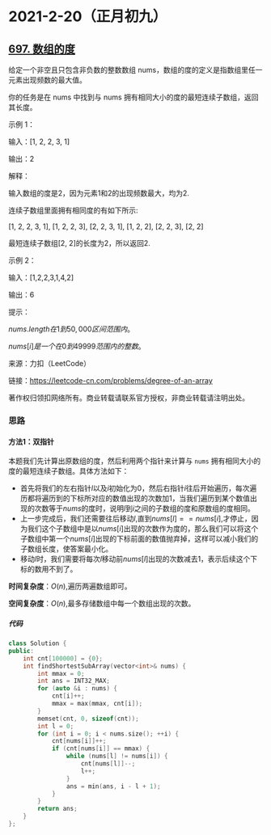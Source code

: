 # 2021-2-20（正月初九）

## [697. 数组的度](https://leetcode-cn.com/problems/degree-of-an-array/)

给定一个非空且只包含非负数的整数数组 nums，数组的度的定义是指数组里任一元素出现频数的最大值。

你的任务是在 nums 中找到与 nums 拥有相同大小的度的最短连续子数组，返回其长度。

示例 1：

输入：[1, 2, 2, 3, 1]

输出：2

解释：

输入数组的度是2，因为元素1和2的出现频数最大，均为2.

连续子数组里面拥有相同度的有如下所示:

[1, 2, 2, 3, 1], [1, 2, 2, 3], [2, 2, 3, 1], [1, 2, 2], [2, 2, 3], [2, 2]

最短连续子数组[2, 2]的长度为2，所以返回2.

示例 2：

输入：[1,2,2,3,1,4,2]

输出：6

提示：

$nums.length在1到50,000区间范围内。$

$nums[i] 是一个在 0 到 49999 范围内的整数。$

来源：力扣（LeetCode）

链接：https://leetcode-cn.com/problems/degree-of-an-array

著作权归领扣网络所有。商业转载请联系官方授权，非商业转载请注明出处。



### 思路

#### 方法1：双指针

本题我们先计算出原数组的度，然后利用两个指针来计算与 `nums` 拥有相同大小的度的最短连续子数组。具体方法如下：

- 首先将我们的左右指针$l$以及$i$初始化为0，然后右指针$i$往后开始遍历，每次遍历都将遍历到的下标所对应的数值出现的次数加1，当我们遍历到某个数值出现的次数等于$nums$的度时，说明$l$到$i$之间的子数组的度和原数组的度相同。
- 上一步完成后，我们还需要往后移动$l$,直到$nums[l]==nums[i]$,才停止，因为我们这个子数组中是以$nums[i]$出现的次数作为度的，那么我们可以将这个子数组中第一个$nums[i]$出现的下标前面的数值抛弃掉，这样可以减小我们的子数组长度，使答案最小化。
- 移动$l$时，我们需要将每次$l$移动前$nums[l]$出现的次数减去1，表示后续这个下标的数用不到了。



**时间复杂度**：$O(n)$,遍历两遍数组即可。

**空间复杂度**：$O(n)$,最多存储数组中每一个数组出现的次数。

##### 代码

```cpp
class Solution {
public:
    int cnt[100000] = {0};
    int findShortestSubArray(vector<int>& nums) {
        int mmax = 0;
        int ans = INT32_MAX;
        for (auto &i : nums) {
            cnt[i]++;
            mmax = max(mmax, cnt[i]);
        }
        memset(cnt, 0, sizeof(cnt));
        int l = 0;
        for (int i = 0; i < nums.size(); ++i) {
            cnt[nums[i]]++;
            if (cnt[nums[i]] == mmax) {
                while (nums[l] != nums[i]) {
                    cnt[nums[l]]--;
                    l++;
                }
                ans = min(ans, i - l + 1);
            }
        }
        return ans;
    }
};
```

